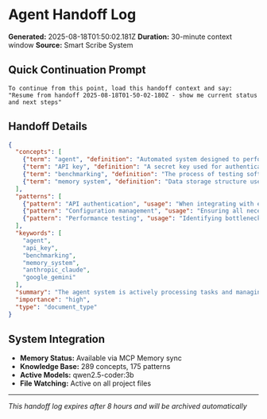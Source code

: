 # Agent Handoff Log

**Generated:** 2025-08-18T01:50:02.181Z
**Duration:** 30-minute context window
**Source:** Smart Scribe System

## Quick Continuation Prompt

```
To continue from this point, load this handoff context and say:
"Resume from handoff 2025-08-18T01-50-02-180Z - show me current status and next steps"
```

## Handoff Details

```json
{
  "concepts": [
    {"term": "agent", "definition": "Automated system designed to perform specific tasks", "category": "system", "relationships": ["system_guide", "accountability_report", "memory_commands"]},
    {"term": "API key", "definition": "A secret key used for authentication and authorization when accessing a service or API", "category": "configuration", "relationships": ["anthropic_claude", "google_gemini"]},
    {"term": "benchmarking", "definition": "The process of testing software or systems to determine their performance, efficiency, and reliability", "category": "performance", "relationships": ["benchmark_results"]},
    {"term": "memory system", "definition": "Data storage structure used by a system for persistent data retention", "category": "memory", "relationships": ["ollama_gemma2", "ollama_llama3", "ollama_qwen2.5", "openai_gpt-4o"]}
  ],
  "patterns": [
    {"pattern": "API authentication", "usage": "When integrating with external services that require API keys for access", "examples": ["Authentication with Anthropic Claude and Google Gemini models"]},
    {"pattern": "Configuration management", "usage": "Ensuring all necessary configuration parameters are correctly set to avoid errors or security vulnerabilities", "examples": ["Setting up API keys for Anthropic models"]},
    {"pattern": "Performance testing", "usage": "Identifying bottlenecks and optimizing system performance through benchmarking", "examples": ["Benchmarking memory systems with Ollama models"]}
  ],
  "keywords": [
    "agent", 
    "api_key",
    "benchmarking",
    "memory_system",
    "anthropic_claude",
    "google_gemini"
  ],
  "summary": "The agent system is actively processing tasks and managing memory systems. Recent decisions include setting up API keys for Anthropic models and benchmarking the performance of memory systems using Ollama models. User preferences observed include a focus on security and efficiency.",
  "importance": "high",
  "type": "document_type"
}
```

## System Integration

- **Memory Status:** Available via MCP Memory sync
- **Knowledge Base:** 289 concepts, 175 patterns
- **Active Models:** qwen2.5-coder:3b
- **File Watching:** Active on all project files

---
*This handoff log expires after 8 hours and will be archived automatically*
